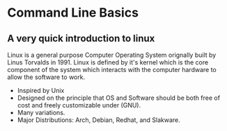 # Command Line Basics

## A very quick introduction to linux

Linux is a general purpose Computer Operating System orignally built by Linus Torvalds in 1991. Linux is defined by it's kernel which is the core component of the system which interacts with the computer hardware to allow the software to work.

* Inspired by Unix
* Designed on the principle that OS and Software should be both free of cost and freely customizable under (GNU).
* Many variations.
* Major Distributions: Arch, Debian, Redhat, and Slakware.

